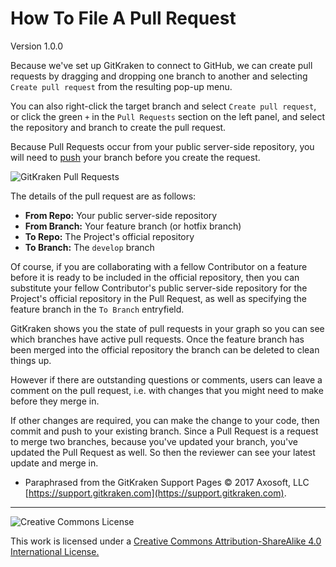 # How To File A Pull Request

Version 1.0.0

Because we've set up GitKraken to connect to GitHub, we can create pull requests by dragging and dropping one branch to another and selecting `Create pull request` from the resulting pop-up menu.

You can also right-click the target branch and select `Create pull request`, or click the green `+` in the `Pull Requests` section on the left panel, and select the repository and branch to create the pull request.


Because Pull Requests occur from your public server-side repository, you will need to [push](https://github.com/UGE-RPG/UGE-RPG/blob/master/project_documentation/How_To_Push_A_Commit.md) your branch before you create the request.

![GitKraken Pull Requests](https://support.gitkraken.com/img/documentation/repositories/pull-request.png)

The details of the pull request are as follows:

- **From Repo:** Your public server-side repository
- **From Branch:** Your feature branch (or hotfix branch)
- **To Repo:** The Project's official repository
- **To Branch:** The `develop` branch

Of course, if you are collaborating with a fellow Contributor on a feature before it is ready to be included in the official repository, then you can substitute your fellow Contributor's public server-side repository for the Project's official repository in the Pull Request, as well as specifying the feature branch in the `To Branch` entryfield.

GitKraken shows you the state of pull requests in your graph so you can see which branches have active pull requests. Once the feature branch has been merged into the official repository the branch can be deleted to clean things up.

However if there are outstanding questions or comments, users can leave a comment on the pull request, i.e. with changes that you might need to make before they merge in.

If other changes are required, you can make the change to your code, then commit and push to your existing branch. Since a Pull Request is a request to merge two branches, because you've updated your branch, you've updated the Pull Request as well. So then the reviewer can see your latest update and merge in.

- Paraphrased from the GitKraken Support Pages &copy; 2017 Axosoft, LLC [https://support.gitkraken.com](https://support.gitkraken.com).

---

![Creative Commons License](https://i.creativecommons.org/l/by-sa/4.0/88x31.png "Creative Commons License")

This work is licensed under a [Creative Commons Attribution-ShareAlike 4.0 International License.](https://creativecommons.org/licenses/by-sa/4.0/)
